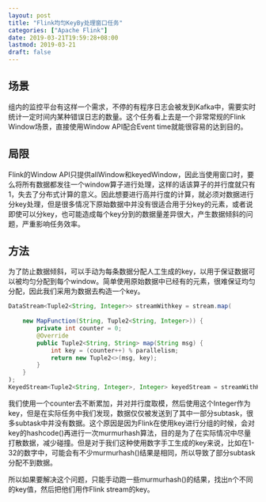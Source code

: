 ```yaml
---
layout: post
title: "Flink均匀KeyBy处理窗口任务"
categories: ["Apache Flink"]
date: 2019-03-21T19:59:28+08:00
lastmod: 2019-03-21
draft: false
---
```


## 场景

组内的监控平台有这样一个需求，不停的有程序日志会被发到Kafka中，需要实时统计一定时间内某种错误日志的数量。这个任务看上去是一个非常常规的Flink Window场景，直接使用Window API配合Event time就能很容易的达到目的。

## 局限

Flink的Window API只提供allWindow和keyedWindow，因此当使用窗口时，要么将所有数据都发往一个window算子进行处理，这样的话该算子的并行度就只有1，失去了分布式计算的意义。因此想要进行高并行度的计算，就必须对数据进行分key处理，但是很多情况下原始数据中并没有很适合用于分key的元素，或者说即使可以分key，也可能造成每个key分到的数据量差异很大，产生数据倾斜的问题，严重影响任务效率。

## 方法

为了防止数据倾斜，可以手动为每条数据分配人工生成的key，以用于保证数据可以被均匀分配到每个window。简单使用原始数据中已经有的元素，很难保证均匀分配，因此我们采用为数据去构造一个key。

``` java
DataStream<Tuple2<String, Integer>> streamWithkey = stream.map(
    
	new MapFunction(String, Tuple2<String, Integer>)) {
    	private int counter = 0;
   		@Override
    	public Tuple2<String, String> map(String msg) {
            int key = (counter++) % parallelism;
            return new Tuple2<>(msg, key);
        }
	}
);
KeyedStream<Tuple2<String, Integer>, Integer> keyedStream = streamWithKey.keyBy(1);
```

我们使用一个counter去不断累加，并对并行度取模，然后使用这个Integer作为key，但是在实际任务中我们发现，数据仅仅被发送到了其中一部分subtask，很多subtask中并没有数据。这个原因是因为Flink在使用key进行分组的时候，会对key的hashcode()再进行一次murmurhash算法，目的是为了在实际情况中尽量打散数据，减少碰撞。但是对于我们这种使用数字手工生成的key来说，比如在1-32的数字中，可能会有不少murmurhash()结果是相同，所以导致了部分subtask分配不到数据。

所以如果要解决这个问题，只能手动跑一些murmurhash()的结果，找出n个不同的key值，然后把他们用作Flink stream的key。